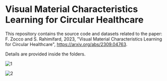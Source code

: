 # Visual Material Characteristics Learning for Circular Healthcare
This repository contains the source code and datasets related to the paper: F. Zocco and S. Rahimifard, 2023, "Visual Material Characteristics Learning for Circular Healthcare", https://arxiv.org/abs/2309.04763.     

Details are provided inside the folders.


![1](https://github.com/fedezocco/MatVisionGluInh-PyTorch_TensorFlow/assets/62107909/cd6dfda6-6df6-41f4-a801-2d8f204dc826)

![2](https://github.com/fedezocco/MatVisionGluInh-PyTorch_TensorFlow/assets/62107909/0bab3995-1181-4733-864d-b70bc6daa92c)
